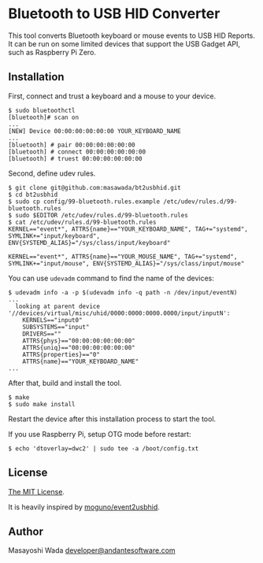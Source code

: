 Bluetooth to USB HID Converter
==============================

This tool converts Bluetooth keyboard or mouse events to USB HID Reports. It can be run on some limited devices that support the USB Gadget API, such as Raspberry Pi Zero.


## Installation

First, connect and trust a keyboard and a mouse to your device.

```
$ sudo bluetoothctl
[bluetooth]# scan on
...
[NEW] Device 00:00:00:00:00:00 YOUR_KEYBOARD_NAME
...
[bluetooth] # pair 00:00:00:00:00:00
[bluetooth] # connect 00:00:00:00:00:00
[bluetooth] # truest 00:00:00:00:00:00
```

Second, define udev rules.

```
$ git clone git@github.com:masawada/bt2usbhid.git
$ cd bt2usbhid
$ sudo cp config/99-bluetooth.rules.example /etc/udev/rules.d/99-bluetooth.rules
$ sudo $EDITOR /etc/udev/rules.d/99-bluetooth.rules
$ cat /etc/udev/rules.d/99-bluetooth.rules
KERNEL=="event*", ATTRS{name}=="YOUR_KEYBOARD_NAME", TAG+="systemd", SYMLINK+="input/keyboard", ENV{SYSTEMD_ALIAS}="/sys/class/input/keyboard"

KERNEL=="event*", ATTRS{name}=="YOUR_MOUSE_NAME", TAG+="systemd", SYMLINK+="input/mouse", ENV{SYSTEMD_ALIAS}="/sys/class/input/mouse"
```

You can use `udevadm` command to find the name of the devices:

```
$ udevadm info -a -p $(udevadm info -q path -n /dev/input/eventN)
...
  looking at parent device '//devices/virtual/misc/uhid/0000:0000:0000.0000/input/inputN':
    KERNELS=="input0"
    SUBSYSTEMS=="input"
    DRIVERS==""
    ATTRS{phys}=="00:00:00:00:00:00"
    ATTRS{uniq}=="00:00:00:00:00:00"
    ATTRS{properties}=="0"
    ATTRS{name}=="YOUR_KEYBOARD_NAME"
...
```

After that, build and install the tool.

```
$ make
$ sudo make install
```

Restart the device after this installation process to start the tool.

If you use Raspberry Pi, setup OTG mode before restart:

```
$ echo 'dtoverlay=dwc2' | sudo tee -a /boot/config.txt
```

## License

[The MIT License](./LICENSE).

It is heavily inspired by [moguno/event2usbhid](https://github.com/moguno/event2usbhid).

## Author

Masayoshi Wada <developer@andantesoftware.com>
